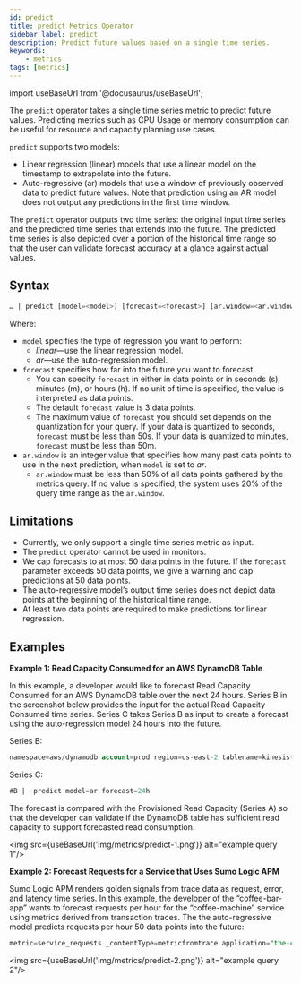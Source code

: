 ```yaml
---
id: predict
title: predict Metrics Operator
sidebar_label: predict
description: Predict future values based on a single time series.
keywords:
    - metrics
tags: [metrics]  
---
```


import useBaseUrl from '@docusaurus/useBaseUrl';

The `predict` operator takes a single time series metric to predict future values. Predicting metrics such as CPU Usage or memory consumption can be useful for resource and capacity planning use cases.

`predict` supports two models:

* Linear regression (linear) models that use a linear model on the timestamp to extrapolate into the future.
* Auto-regressive (ar) models that use a window of previously observed data to predict future values. Note that prediction using an AR model does not output any predictions in the first time window.

The `predict` operator outputs two time series: the original input time series and the predicted time series that extends into the future. The predicted time series is also depicted over a portion of the historical time range so that the user can validate forecast accuracy at a glance against actual values.   

## Syntax
```sql
… | predict [model=<model>] [forecast=<forecast>] [ar.window=<ar.window>]
```

Where:

* `model` specifies the type of regression you want to perform:
  * *linear*—use the linear regression model.
  * *ar*—use the auto-regression model.
* `forecast` specifies how far into the future you want to forecast.
  * You can specify `forecast` in either in data points or in seconds (s), minutes (m), or hours (h). If no unit of time is specified, the value is interpreted as data points.
  * The default `forecast` value is 3 data points.
  * The maximum value of `forecast` you should set depends on the quantization for your query. If your data is quantized to seconds, `forecast` must be less than 50s. If your data is quantized to minutes, `forecast` must be less than 50m.
* `ar.window` is an integer value that specifies how many past data points to use in the next prediction, when `model` is set to *ar*.
  * `ar.window` must be less than 50% of all data points gathered by the metrics query. If no value is specified, the system uses 20% of the query time range as the `ar.window`.

## Limitations
* Currently, we only support a single time series metric as input.  
* The `predict` operator cannot be used in monitors.
* We cap forecasts to at most 50 data points in the future. If the `forecast` parameter exceeds 50 data points, we give a warning and cap predictions at 50 data points.  
* The auto-regressive model’s output time series does not depict data points at the beginning of the historical time range.
* At least two data points are required to make predictions for linear regression.

## Examples

**Example 1: Read Capacity Consumed for an AWS DynamoDB Table**

In this example, a developer would like to forecast Read Capacity Consumed for an AWS DynamoDB table over the next 24 hours. Series B in the screenshot below provides the input for the actual Read Capacity Consumed time series. Series C takes Series B as input to create a forecast using the auto-regression model 24 hours into the future.

Series B:
```sql
namespace=aws/dynamodb account=prod region=us-east-2 tablename=kinesistosumologicconnector metric=ConsumedReadCapacityUnits Statistic=Maximum
```
Series C:
```sql
#B |  predict model=ar forecast=24h
```
The forecast is compared with the Provisioned Read Capacity (Series A) so that the developer can validate if the DynamoDB table has sufficient read capacity to support forecasted read consumption.

<img src={useBaseUrl('img/metrics/predict-1.png')} alt="example query 1"/>

**Example 2: Forecast Requests for a Service that Uses Sumo Logic APM**

Sumo Logic APM renders golden signals from trace data as request, error, and latency time series. In this example, the developer of the “coffee-bar-app” wants to forecast requests per hour for the “coffee-machine” service using metrics derived from transaction traces. The the auto-regressive model predicts requests per hour 50 data points into the future:

```sql
metric=service_requests _contentType=metricfromtrace application="the-coffee-bar-app" service="the-coffee-machine" | quantize 1h using sum  | sum | fillmissing interpolation | predict model=ar forecast=50
```
<img src={useBaseUrl('img/metrics/predict-2.png')} alt="example query 2"/>
